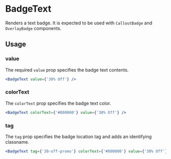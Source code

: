 # BadgeText

Renders a text badge. It is expected to be used with `CalloutBadge` and `OverlayBadge` components.

## Usage

### value
The required `value` prop specifies the badge text contents.

```jsx
<BadgeText value={'30% Off'} />
```

### colorText
The `colorText` prop specifies the badge text color.

```jsx
<BadgeText colorText={'#000000'} value={'30% Off'} />
```

### tag
The `tag` prop specifies the badge location tag and adds an identifying classname.

```jsx
<BadgeText tag={'30-off-promo'} colorText={'#000000'} value={'30% Off'} />
```
